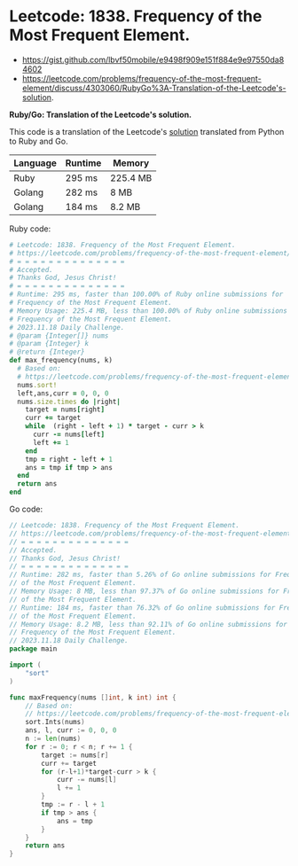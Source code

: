 # Leetcode: 1838. Frequency of the Most Frequent Element.

- https://gist.github.com/lbvf50mobile/e9498f909e151f884e9e97550da84602
- https://leetcode.com/problems/frequency-of-the-most-frequent-element/discuss/4303060/RubyGo%3A-Translation-of-the-Leetcode's-solution.

**Ruby/Go: Translation of the Leetcode's solution.**

This code is a translation of the Leetcode's [solution](https://leetcode.com/problems/frequency-of-the-most-frequent-element/solution/) translated from
Python to Ruby and Go.

Language | Runtime | Memory
--- | --- | ---
Ruby | 295 ms | 225.4 MB
Golang | 282 ms | 8 MB
Golang | 184 ms | 8.2 MB

Ruby code:
```Ruby
# Leetcode: 1838. Frequency of the Most Frequent Element.
# https://leetcode.com/problems/frequency-of-the-most-frequent-element/
# = = = = = = = = = = = = = =
# Accepted.
# Thanks God, Jesus Christ!
# = = = = = = = = = = = = = =
# Runtime: 295 ms, faster than 100.00% of Ruby online submissions for
# Frequency of the Most Frequent Element.
# Memory Usage: 225.4 MB, less than 100.00% of Ruby online submissions for
# Frequency of the Most Frequent Element.
# 2023.11.18 Daily Challenge.
# @param {Integer[]} nums
# @param {Integer} k
# @return {Integer}
def max_frequency(nums, k)
  # Based on:
  # https://leetcode.com/problems/frequency-of-the-most-frequent-element/solution/
  nums.sort!
  left,ans,curr = 0, 0, 0
  nums.size.times do |right|
    target = nums[right]
    curr += target
    while  (right - left + 1) * target - curr > k
      curr -= nums[left]
      left += 1
    end
    tmp = right - left + 1
    ans = tmp if tmp > ans
  end
  return ans
end
```
Go code:
```Go
// Leetcode: 1838. Frequency of the Most Frequent Element.
// https://leetcode.com/problems/frequency-of-the-most-frequent-element/
// = = = = = = = = = = = = = =
// Accepted.
// Thanks God, Jesus Christ!
// = = = = = = = = = = = = = =
// Runtime: 282 ms, faster than 5.26% of Go online submissions for Frequency
// of the Most Frequent Element.
// Memory Usage: 8 MB, less than 97.37% of Go online submissions for Frequency
// of the Most Frequent Element.
// Runtime: 184 ms, faster than 76.32% of Go online submissions for Frequency
// of the Most Frequent Element.
// Memory Usage: 8.2 MB, less than 92.11% of Go online submissions for
// Frequency of the Most Frequent Element.
// 2023.11.18 Daily Challenge.
package main

import (
	"sort"
)

func maxFrequency(nums []int, k int) int {
	// Based on:
	// https://leetcode.com/problems/frequency-of-the-most-frequent-element/solution/
	sort.Ints(nums)
	ans, l, curr := 0, 0, 0
	n := len(nums)
	for r := 0; r < n; r += 1 {
		target := nums[r]
		curr += target
		for (r-l+1)*target-curr > k {
			curr -= nums[l]
			l += 1
		}
		tmp := r - l + 1
		if tmp > ans {
			ans = tmp
		}
	}
	return ans
}
```
